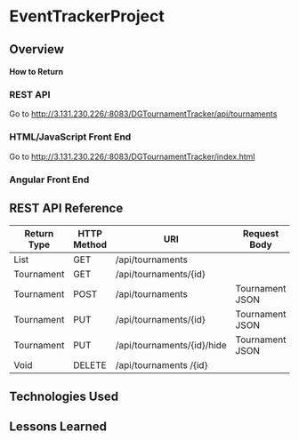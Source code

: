 # EventTrackerProject

## Overview

#### How to Return

### REST API

Go to http://3.131.230.226/:8083/DGTournamentTracker/api/tournaments

### HTML/JavaScript Front End

Go to http://3.131.230.226/:8083/DGTournamentTracker/index.html

### Angular Front End

## REST API Reference
|Return Type       | HTTP Method | URI                        | Request Body    | Purpose  |
|------------------|-------------|----------------------------|-----------------|----------|
| List<Tournament> | GET         | /api/tournaments           |                 | List     |
| Tournament       | GET         | /api/tournaments/{id}      |                 | Retrieve |
| Tournament       | POST        | /api/tournaments           | Tournament JSON | Create   |
| Tournament       | PUT         | /api/tournaments/{id}      | Tournament JSON | Update   |
| Tournament       | PUT         | /api/tournaments/{id}/hide | Tournament JSON | Update   |
| Void             | DELETE      | /api/tournaments /{id}     |                 | Delete   |


## Technologies Used

## Lessons Learned
